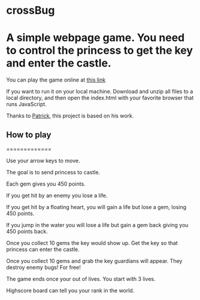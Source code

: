 

# crossBug

A simple webpage game. You need to control the princess to get the key and enter the castle.
=============

You can play the game online at [this link](https://gitlwh.github.io/crossBug/)

If you want to run it on your local machine.  Download and unzip all files to a local directory, and then open the index.html with your favorite browser that runs JavaScript.

Thanks to [Patrick](http://patricko10.github.io/), this project is based on his work.

## How to play
=============

Use your arrow keys to move.

The goal is to send princess to castle.

Each gem gives you 450 points.

If you get hit by an enemy you lose a life.

If you get hit by a floating heart, you will gain a life but lose a gem, losing 450 points.

If you jump in the water you will lose a life but gain a gem back giving you 450 points back.

Once you collect 10 gems the key would show up. Get the key so that princess can enter the castle.

Once you collect 10 gems and grab the key guardians will appear.  They destroy enemy bugs! For free!

The game ends once your out of lives. You start with 3 lives.

Highscore board can tell you your rank in the world.



